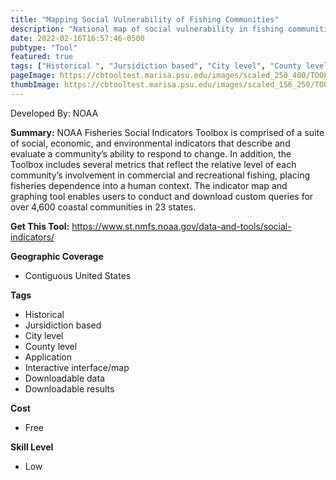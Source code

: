 ```yaml
---
title: "Mapping Social Vulnerability of Fishing Communities"
description: "National map of social vulnerability in fishing communities"
date: 2022-02-16T16:57:46-0500
pubtype: "Tool"
featured: true
tags: ["Historical ", "Jursidiction based", "City level", "County level", "Application", "Interactive interface/map", "Downloadable data", "Downloadable results"]
pageImage: https://cbtooltest.marisa.psu.edu/images/scaled_250_400/TOOLID_56.0_ScreenCapture-1.png
thumbImage: https://cbtooltest.marisa.psu.edu/images/scaled_156_250/TOOLID_56.0_ScreenCapture-1.png
---
```

Developed By: NOAA

**Summary:** NOAA Fisheries Social Indicators Toolbox is comprised of a suite of social, economic, and environmental indicators that describe and evaluate a community’s ability to respond to change. In addition, the Toolbox includes several metrics that reflect the relative level of each community’s involvement in commercial and recreational fishing, placing fisheries dependence into a human context. The indicator map and graphing tool enables users to conduct and download custom queries for over 4,600 coastal communities in 23 states.

__**Get This Tool:**__ https://www.st.nmfs.noaa.gov/data-and-tools/social-indicators/


__**Geographic Coverage**__
- Contiguous United States

__**Tags**__
-  Historical 
-  Jursidiction based
-  City level
-  County level
-  Application
-  Interactive interface/map
-  Downloadable data
-  Downloadable results

__**Cost**__
- Free

__**Skill Level**__
- Low
